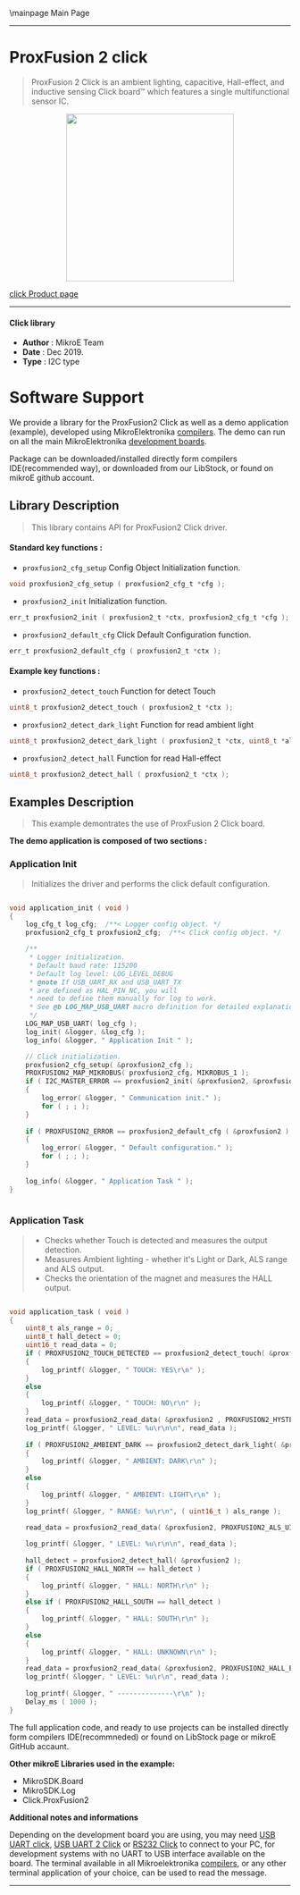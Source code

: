 \mainpage Main Page
 
---
# ProxFusion 2 click

> ProxFusion 2 Click is an ambient lighting, capacitive, Hall-effect, and inductive sensing Click board™ which features a single multifunctional sensor IC. 

<p align="center">
  <img src="https://download.mikroe.com/images/click_for_ide/proxfusion2_click.png" height=300px>
</p>

[click Product page](https://www.mikroe.com/proxfusion-2-click)

---


#### Click library 

- **Author**        : MikroE Team
- **Date**          : Dec 2019.
- **Type**          : I2C type


# Software Support

We provide a library for the ProxFusion2 Click 
as well as a demo application (example), developed using MikroElektronika 
[compilers](https://shop.mikroe.com/compilers). 
The demo can run on all the main MikroElektronika [development boards](https://shop.mikroe.com/development-boards).

Package can be downloaded/installed directly form compilers IDE(recommended way), or downloaded from our LibStock, or found on mikroE github account. 

## Library Description

> This library contains API for ProxFusion2 Click driver.

#### Standard key functions :

- `proxfusion2_cfg_setup` Config Object Initialization function.
```c
void proxfusion2_cfg_setup ( proxfusion2_cfg_t *cfg ); 
```

- `proxfusion2_init` Initialization function.
```c
err_t proxfusion2_init ( proxfusion2_t *ctx, proxfusion2_cfg_t *cfg );
```

- `proxfusion2_default_cfg` Click Default Configuration function.
```c
err_t proxfusion2_default_cfg ( proxfusion2_t *ctx );
```

#### Example key functions :

- `proxfusion2_detect_touch` Function for detect Touch
```c
uint8_t proxfusion2_detect_touch ( proxfusion2_t *ctx );
```

- `proxfusion2_detect_dark_light` Function for read ambient light
```c
uint8_t proxfusion2_detect_dark_light ( proxfusion2_t *ctx, uint8_t *als_range );
```

- `proxfusion2_detect_hall` Function for read Hall-effect 
```c
uint8_t proxfusion2_detect_hall ( proxfusion2_t *ctx );
```

## Examples Description

> This example demontrates the use of ProxFusion 2 Click board.

**The demo application is composed of two sections :**

### Application Init 

> Initializes the driver and performs the click default configuration.

```c

void application_init ( void )
{
    log_cfg_t log_cfg;  /**< Logger config object. */
    proxfusion2_cfg_t proxfusion2_cfg;  /**< Click config object. */

    /** 
     * Logger initialization.
     * Default baud rate: 115200
     * Default log level: LOG_LEVEL_DEBUG
     * @note If USB_UART_RX and USB_UART_TX 
     * are defined as HAL_PIN_NC, you will 
     * need to define them manually for log to work. 
     * See @b LOG_MAP_USB_UART macro definition for detailed explanation.
     */
    LOG_MAP_USB_UART( log_cfg );
    log_init( &logger, &log_cfg );
    log_info( &logger, " Application Init " );

    // Click initialization.
    proxfusion2_cfg_setup( &proxfusion2_cfg );
    PROXFUSION2_MAP_MIKROBUS( proxfusion2_cfg, MIKROBUS_1 );
    if ( I2C_MASTER_ERROR == proxfusion2_init( &proxfusion2, &proxfusion2_cfg ) )
    {
        log_error( &logger, " Communication init." );
        for ( ; ; );
    }
    
    if ( PROXFUSION2_ERROR == proxfusion2_default_cfg ( &proxfusion2 ) )
    {
        log_error( &logger, " Default configuration." );
        for ( ; ; );
    }
    
    log_info( &logger, " Application Task " );
}
  
```

### Application Task

> - Checks whether Touch is detected and measures the output detection.
> - Measures Ambient lighting - whether it's Light or Dark, ALS range and ALS output.
> - Checks the orientation of the magnet and measures the HALL output.

```c

void application_task ( void )
{
    uint8_t als_range = 0;
    uint8_t hall_detect = 0;
    uint16_t read_data = 0;
    if ( PROXFUSION2_TOUCH_DETECTED == proxfusion2_detect_touch( &proxfusion2 ) )
    {
        log_printf( &logger, " TOUCH: YES\r\n" );
    }
    else
    {
        log_printf( &logger, " TOUCH: NO\r\n" );
    }
    read_data = proxfusion2_read_data( &proxfusion2 , PROXFUSION2_HYSTERESIS_UI_OUTPUT );
    log_printf( &logger, " LEVEL: %u\r\n\n", read_data );
 
    if ( PROXFUSION2_AMBIENT_DARK == proxfusion2_detect_dark_light( &proxfusion2, &als_range ) )
    {
        log_printf( &logger, " AMBIENT: DARK\r\n" );
    }
    else
    {
        log_printf( &logger, " AMBIENT: LIGHT\r\n" );
    }
    log_printf( &logger, " RANGE: %u\r\n", ( uint16_t ) als_range );
 
    read_data = proxfusion2_read_data( &proxfusion2, PROXFUSION2_ALS_UI_OUTPUT );

    log_printf( &logger, " LEVEL: %u\r\n\n", read_data );
 
    hall_detect = proxfusion2_detect_hall( &proxfusion2 );
    if ( PROXFUSION2_HALL_NORTH == hall_detect )
    {
        log_printf( &logger, " HALL: NORTH\r\n" );
    }
    else if ( PROXFUSION2_HALL_SOUTH == hall_detect )
    {
        log_printf( &logger, " HALL: SOUTH\r\n" );
    }
    else
    {
        log_printf( &logger, " HALL: UNKNOWN\r\n" );
    }
    read_data = proxfusion2_read_data( &proxfusion2, PROXFUSION2_HALL_EFFECT_UI_OUTPUT );
    log_printf( &logger, " LEVEL: %u\r\n", read_data );
    
    log_printf( &logger, " --------------\r\n" );
    Delay_ms ( 1000 );
}

```


The full application code, and ready to use projects can be  installed directly form compilers IDE(recommneded) or found on LibStock page or mikroE GitHub accaunt.

**Other mikroE Libraries used in the example:** 

- MikroSDK.Board
- MikroSDK.Log
- Click.ProxFusion2

**Additional notes and informations**

Depending on the development board you are using, you may need 
[USB UART click](https://shop.mikroe.com/usb-uart-click), 
[USB UART 2 Click](https://shop.mikroe.com/usb-uart-2-click) or 
[RS232 Click](https://shop.mikroe.com/rs232-click) to connect to your PC, for 
development systems with no UART to USB interface available on the board. The 
terminal available in all Mikroelektronika 
[compilers](https://shop.mikroe.com/compilers), or any other terminal application 
of your choice, can be used to read the message.



---
